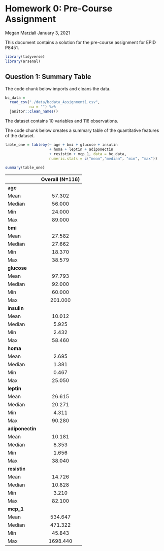 Homework 0: Pre-Course Assignment
================
Megan Marziali
January 3, 2021

This document contains a solution for the pre-course assignment for EPID
P8451.

``` r
library(tidyverse)
library(arsenal)
```

## Question 1: Summary Table

The code chunk below imports and cleans the data.

``` r
bc_data = 
  read_csv("./data/bcdata_Assignment1.csv",
           na = "") %>% 
  janitor::clean_names()
```

The dataset contains 10 variables and 116 observations.

The code chunk below creates a summary table of the quantitative
features of the dataset.

``` r
table_one = tableby(~ age + bmi + glucose + insulin
                    + homa + leptin + adiponectin 
                    + resistin + mcp_1, data = bc_data,
                    numeric.stats = c("mean","median", "min", "max"))

summary(table_one)
```

|                 | Overall (N=116) |
| :-------------- | :-------------: |
| **age**         |                 |
| Mean            |     57.302      |
| Median          |     56.000      |
| Min             |     24.000      |
| Max             |     89.000      |
| **bmi**         |                 |
| Mean            |     27.582      |
| Median          |     27.662      |
| Min             |     18.370      |
| Max             |     38.579      |
| **glucose**     |                 |
| Mean            |     97.793      |
| Median          |     92.000      |
| Min             |     60.000      |
| Max             |     201.000     |
| **insulin**     |                 |
| Mean            |     10.012      |
| Median          |      5.925      |
| Min             |      2.432      |
| Max             |     58.460      |
| **homa**        |                 |
| Mean            |      2.695      |
| Median          |      1.381      |
| Min             |      0.467      |
| Max             |     25.050      |
| **leptin**      |                 |
| Mean            |     26.615      |
| Median          |     20.271      |
| Min             |      4.311      |
| Max             |     90.280      |
| **adiponectin** |                 |
| Mean            |     10.181      |
| Median          |      8.353      |
| Min             |      1.656      |
| Max             |     38.040      |
| **resistin**    |                 |
| Mean            |     14.726      |
| Median          |     10.828      |
| Min             |      3.210      |
| Max             |     82.100      |
| **mcp\_1**      |                 |
| Mean            |     534.647     |
| Median          |     471.322     |
| Min             |     45.843      |
| Max             |    1698.440     |
